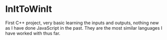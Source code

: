 # InItToWinIt

First C++ project, very basic learning the inputs and outputs, nothing new as 
I have done JavaScript in the past. They are the most similar languages I have 
worked with thus far.
